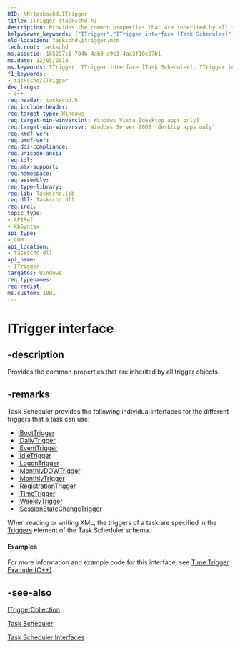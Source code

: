 ```yaml
---
UID: NN:taskschd.ITrigger
title: ITrigger (taskschd.h)
description: Provides the common properties that are inherited by all trigger objects.
helpviewer_keywords: ["ITrigger","ITrigger interface [Task Scheduler]","ITrigger interface [Task Scheduler]","described","taskschd.itrigger","taskschd/ITrigger","triggers [Task Scheduler]","trigger interface"]
old-location: taskschd\itrigger.htm
tech.root: taskschd
ms.assetid: 165297c1-704b-4ab3-a9e3-4aa3f10e07b1
ms.date: 12/05/2018
ms.keywords: ITrigger, ITrigger interface [Task Scheduler], ITrigger interface [Task Scheduler],described, taskschd.itrigger, taskschd/ITrigger, triggers [Task Scheduler],trigger interface
f1_keywords:
- taskschd/ITrigger
dev_langs:
- c++
req.header: taskschd.h
req.include-header: 
req.target-type: Windows
req.target-min-winverclnt: Windows Vista [desktop apps only]
req.target-min-winversvr: Windows Server 2008 [desktop apps only]
req.kmdf-ver: 
req.umdf-ver: 
req.ddi-compliance: 
req.unicode-ansi: 
req.idl: 
req.max-support: 
req.namespace: 
req.assembly: 
req.type-library: 
req.lib: Taskschd.lib
req.dll: Taskschd.dll
req.irql: 
topic_type:
- APIRef
- kbSyntax
api_type:
- COM
api_location:
- taskschd.dll
api_name:
- ITrigger
targetos: Windows
req.typenames: 
req.redist: 
ms.custom: 19H1
---
```


# ITrigger interface


## -description


Provides the common properties that are inherited by all trigger objects.


## -remarks




Task Scheduler provides the following individual interfaces for the different triggers that a task can use: 

<ul>
<li>
<a href="https://docs.microsoft.com/windows/desktop/api/taskschd/nn-taskschd-iboottrigger">IBootTrigger</a>
</li>
<li>
<a href="https://docs.microsoft.com/windows/desktop/api/taskschd/nn-taskschd-idailytrigger">IDailyTrigger</a>
</li>
<li>
<a href="https://docs.microsoft.com/windows/desktop/api/taskschd/nn-taskschd-ieventtrigger">IEventTrigger</a>
</li>
<li>
<a href="https://docs.microsoft.com/windows/desktop/api/taskschd/nn-taskschd-iidletrigger">IIdleTrigger</a>
</li>
<li>
<a href="https://docs.microsoft.com/windows/desktop/api/taskschd/nn-taskschd-ilogontrigger">ILogonTrigger</a>
</li>
<li>
<a href="https://docs.microsoft.com/windows/desktop/api/taskschd/nn-taskschd-imonthlydowtrigger">IMonthlyDOWTrigger</a>
</li>
<li>
<a href="https://docs.microsoft.com/windows/desktop/api/taskschd/nn-taskschd-imonthlytrigger">IMonthlyTrigger</a>
</li>
<li>
<a href="https://docs.microsoft.com/windows/desktop/api/taskschd/nn-taskschd-iregistrationtrigger">IRegistrationTrigger</a>
</li>
<li>
<a href="https://docs.microsoft.com/windows/desktop/api/taskschd/nn-taskschd-itimetrigger">ITimeTrigger</a>
</li>
<li>
<a href="https://docs.microsoft.com/windows/desktop/api/taskschd/nn-taskschd-iweeklytrigger">IWeeklyTrigger</a>
</li>
<li>
<a href="https://docs.microsoft.com/windows/desktop/api/taskschd/nn-taskschd-isessionstatechangetrigger">ISessionStateChangeTrigger</a>
</li>
</ul>


When reading or writing XML, the triggers of a task are specified in the <a href="https://docs.microsoft.com/windows/desktop/TaskSchd/taskschedulerschema-triggers-tasktype-element">Triggers</a> element of the Task Scheduler schema. 


#### Examples

For more information and example code for this interface, see <a href="https://docs.microsoft.com/windows/desktop/TaskSchd/time-trigger-example--c---">Time Trigger Example (C++)</a>.

<div class="code"></div>



## -see-also




<a href="https://docs.microsoft.com/windows/desktop/api/taskschd/nn-taskschd-itriggercollection">ITriggerCollection</a>



<a href="https://docs.microsoft.com/windows/desktop/TaskSchd/task-scheduler-start-page">Task Scheduler</a>



<a href="https://docs.microsoft.com/windows/desktop/TaskSchd/task-scheduler-interfaces">Task Scheduler Interfaces</a>
 

 

